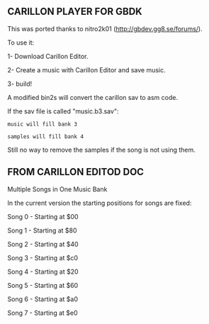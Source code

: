 
CARILLON PLAYER FOR GBDK
------------------------

This was ported thanks to nitro2k01 (http://gbdev.gg8.se/forums/).

To use it:

1- Download Carillon Editor.

2- Create a music with Carillon Editor and save music.

3- build!

A modified bin2s will convert the carillon sav to asm code. 

If the sav file is called "music.b3.sav":

	music will fill bank 3
	
	samples will fill bank 4

Still no way to remove the samples if the song is not using them.


FROM CARILLON EDITOD DOC
------------------------
Multiple Songs in One Music Bank

In the current version the starting positions for songs are fixed:

 Song 0 - Starting at $00
 
 Song 1 - Starting at $80
 
 Song 2 - Starting at $40
 
 Song 3 - Starting at $c0
 
 Song 4 - Starting at $20
 
 Song 5 - Starting at $60
 
 Song 6 - Starting at $a0
 
 Song 7 - Starting at $e0

